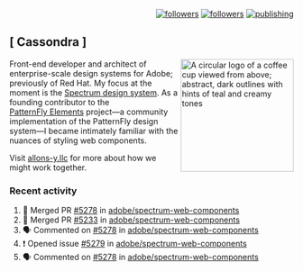 <p align="right"><a rel="me" href="https://front-end.social/@castastrophe">
    <img alt="followers" title="Follow me on Mastodon" src="https://img.shields.io/mastodon/follow/109297102751309835?domain=https%3A%2F%2Ffront-end.social&label=Follow&logo=mastodon&logoColor=white&style=for-the-badge&labelColor=008080&color=006969"/></a>
  <a href="https://codepen.io/castastrophe/">
    <img alt="followers" title="Follow me on CodePen" src="https://img.shields.io/badge/23-1?color=640464&labelColor=7c007c&style=for-the-badge&logo=codepen&label=Follow"/></a>
<a href="https://castastrophe.medium.com/">
    <img alt="publishing" title="View articles on Medium" src="https://img.shields.io/badge/107-1?color=666&labelColor=444&label=subscribe&logo=medium&logoColor=white&style=for-the-badge"/></a>
</p>

## [&nbsp;Cassondra&nbsp;]

<img align="right" src="https://github-production-user-asset-6210df.s3.amazonaws.com/1840295/253016758-ba468774-1cd3-42c2-8f43-947b5eeb5edf.png" height="200" alt="A circular logo of a coffee cup viewed from above; abstract, dark outlines with hints of teal and creamy tones">

Front-end developer and architect of enterprise-scale design systems for Adobe; previously of Red Hat. My focus at the moment is the [Spectrum design system](https://github.com/adobe/spectrum-css). As a founding contributor to the [PatternFly&nbsp;Elements](https://github.com/patternfly/patternfly-elements) project&mdash;a community implementation of the PatternFly design system&mdash;I became intimately familiar with the nuances of styling web components.

Visit [allons-y.llc](http://allons-y.llc/) for more about how we might work together.

### Recent activity

<!--START_SECTION:activity-->
1. 🎉 Merged PR [#5278](https://github.com/adobe/spectrum-web-components/pull/5278) in [adobe/spectrum-web-components](https://github.com/adobe/spectrum-web-components)
2. 🎉 Merged PR [#5233](https://github.com/adobe/spectrum-web-components/pull/5233) in [adobe/spectrum-web-components](https://github.com/adobe/spectrum-web-components)
3. 🗣 Commented on [#5278](https://github.com/adobe/spectrum-web-components/pull/5278#issuecomment-2758808183) in [adobe/spectrum-web-components](https://github.com/adobe/spectrum-web-components)
4. ❗ Opened issue [#5279](https://github.com/adobe/spectrum-web-components/issues/5279) in [adobe/spectrum-web-components](https://github.com/adobe/spectrum-web-components)
5. 🗣 Commented on [#5278](https://github.com/adobe/spectrum-web-components/pull/5278#issuecomment-2758765435) in [adobe/spectrum-web-components](https://github.com/adobe/spectrum-web-components)
<!--END_SECTION:activity-->
